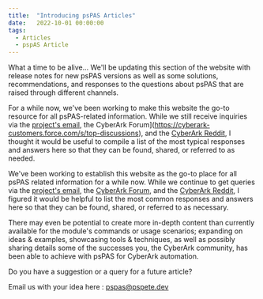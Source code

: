 ```yaml
---
title:  "Introducing psPAS Articles"
date:   2022-10-01 00:00:00
tags:
  - Articles
  - pspAS Article
---
```


What a time to be alive... We'll be updating this section of the website with release notes for new psPAS versions as well as some solutions, recommendations, and responses to the questions about psPAS that are raised through different channels.

For a while now, we've been working to make this website the go-to resource for all psPAS-related information. While we still receive inquiries via the [project's email](mailto:pspas@pspete.dev), the CyberArk Forum](https://cyberark-customers.force.com/s/top-discussions), and the [CyberArk Reddit](https://www.reddit.com/r/CyberARk/), I thought it would be useful to compile a list of the most typical responses and answers here so that they can be found, shared, or referred to as needed.

We've been working to establish this website as the go-to place for all psPAS related information for a while now. While we continue to get queries via the [project's email](mailto:pspas@pspete.dev), the [CyberArk Forum](https://cyberark-customers.force.com/s/top-discussions), and the [CyberArk Reddit](https://www.reddit.com/r/CyberARk/), I figured it would be helpful to list the most common responses and answers here so that they can be found, shared, or referred to as necessary.

There may even be potential to create more in-depth content than currently available for the module's commands or usage scenarios; expanding on ideas & examples, showcasing tools & techniques, as well as possibly sharing details some of the successes you, the CyberArk community, has been able to achieve with psPAS for CyberArk automation.

Do you have a suggestion or a query for a future article?

Email us with your idea here : [pspas@pspete.dev](pspas@pspete.dev)